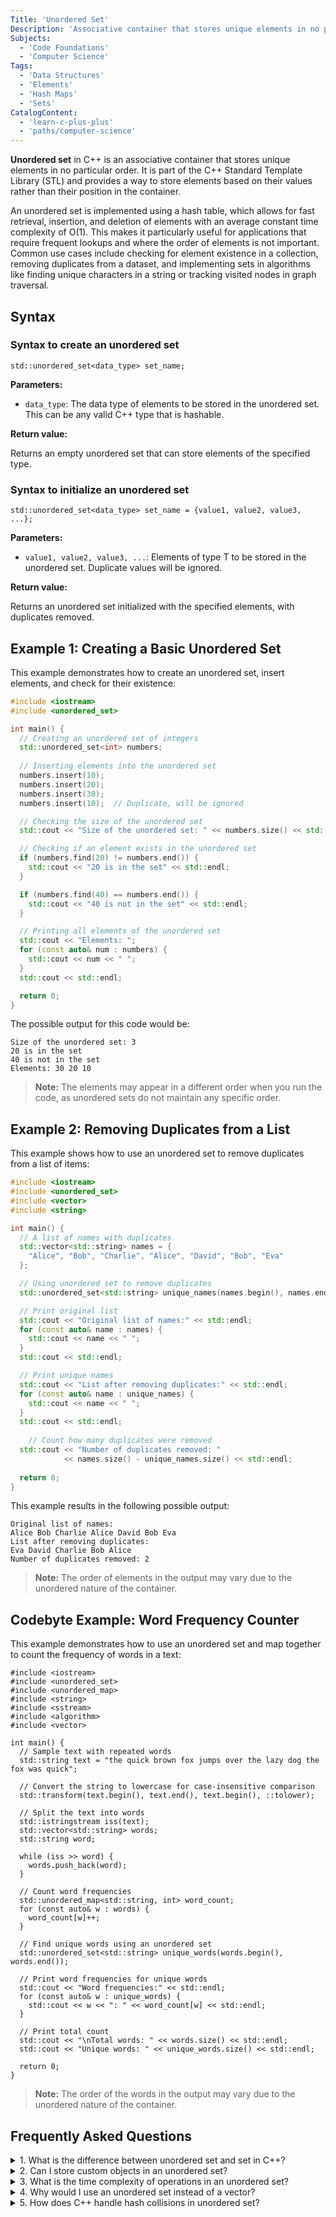 ```yaml
---
Title: 'Unordered Set'
Description: 'Associative container that stores unique elements in no particular order with fast lookup operations.'
Subjects:
  - 'Code Foundations'
  - 'Computer Science'
Tags:
  - 'Data Structures'
  - 'Elements'
  - 'Hash Maps'
  - 'Sets'
CatalogContent:
  - 'learn-c-plus-plus'
  - 'paths/computer-science'
---
```


**Unordered set** in C++ is an associative container that stores unique elements in no particular order. It is part of the C++ Standard Template Library (STL) and provides a way to store elements based on their values rather than their position in the container.

An unordered set is implemented using a hash table, which allows for fast retrieval, insertion, and deletion of elements with an average constant time complexity of O(1). This makes it particularly useful for applications that require frequent lookups and where the order of elements is not important. Common use cases include checking for element existence in a collection, removing duplicates from a dataset, and implementing sets in algorithms like finding unique characters in a string or tracking visited nodes in graph traversal.

## Syntax

### Syntax to create an unordered set

```pseudo
std::unordered_set<data_type> set_name;
```

**Parameters:**

- `data_type`: The data type of elements to be stored in the unordered set. This can be any valid C++ type that is hashable.

**Return value:**

Returns an empty unordered set that can store elements of the specified type.

### Syntax to initialize an unordered set

```pseudo
std::unordered_set<data_type> set_name = {value1, value2, value3, ...};
```

**Parameters:**

- `value1, value2, value3, ...`: Elements of type T to be stored in the unordered set. Duplicate values will be ignored.

**Return value:**

Returns an unordered set initialized with the specified elements, with duplicates removed.

## Example 1: Creating a Basic Unordered Set

This example demonstrates how to create an unordered set, insert elements, and check for their existence:

```cpp
#include <iostream>
#include <unordered_set>

int main() {
  // Creating an unordered set of integers
  std::unordered_set<int> numbers;
  
  // Inserting elements into the unordered set
  numbers.insert(10);
  numbers.insert(20);
  numbers.insert(30);
  numbers.insert(10);  // Duplicate, will be ignored

  // Checking the size of the unordered set
  std::cout << "Size of the unordered set: " << numbers.size() << std::endl;

  // Checking if an element exists in the unordered set
  if (numbers.find(20) != numbers.end()) {
    std::cout << "20 is in the set" << std::endl;
  }

  if (numbers.find(40) == numbers.end()) {
    std::cout << "40 is not in the set" << std::endl;
  }

  // Printing all elements of the unordered set
  std::cout << "Elements: ";
  for (const auto& num : numbers) {
    std::cout << num << " ";
  }
  std::cout << std::endl;

  return 0;
}
```

The possible output for this code would be:

```shell
Size of the unordered set: 3
20 is in the set
40 is not in the set
Elements: 30 20 10
```

> **Note:** The elements may appear in a different order when you run the code, as unordered sets do not maintain any specific order.

## Example 2: Removing Duplicates from a List

This example shows how to use an unordered set to remove duplicates from a list of items:

```cpp
#include <iostream>
#include <unordered_set>
#include <vector>
#include <string>

int main() {
  // A list of names with duplicates
  std::vector<std::string> names = {
    "Alice", "Bob", "Charlie", "Alice", "David", "Bob", "Eva"
  };

  // Using unordered set to remove duplicates
  std::unordered_set<std::string> unique_names(names.begin(), names.end());

  // Print original list
  std::cout << "Original list of names:" << std::endl;
  for (const auto& name : names) {
    std::cout << name << " ";
  }
  std::cout << std::endl;

  // Print unique names
  std::cout << "List after removing duplicates:" << std::endl;
  for (const auto& name : unique_names) {
    std::cout << name << " ";
  }
  std::cout << std::endl;
    
    // Count how many duplicates were removed
  std::cout << "Number of duplicates removed: "
            << names.size() - unique_names.size() << std::endl;
    
  return 0;
}
```

This example results in the following possible output:

```shell
Original list of names:
Alice Bob Charlie Alice David Bob Eva
List after removing duplicates:
Eva David Charlie Bob Alice
Number of duplicates removed: 2
```

> **Note:** The order of elements in the output may vary due to the unordered nature of the container.

## Codebyte Example: Word Frequency Counter

This example demonstrates how to use an unordered set and map together to count the frequency of words in a text:

```codebyte/cpp
#include <iostream>
#include <unordered_set>
#include <unordered_map>
#include <string>
#include <sstream>
#include <algorithm>
#include <vector>

int main() {
  // Sample text with repeated words
  std::string text = "the quick brown fox jumps over the lazy dog the fox was quick";
    
  // Convert the string to lowercase for case-insensitive comparison
  std::transform(text.begin(), text.end(), text.begin(), ::tolower);
    
  // Split the text into words
  std::istringstream iss(text);
  std::vector<std::string> words;
  std::string word;
    
  while (iss >> word) {
    words.push_back(word);
  }
    
  // Count word frequencies
  std::unordered_map<std::string, int> word_count;
  for (const auto& w : words) {
    word_count[w]++;
  }
    
  // Find unique words using an unordered set
  std::unordered_set<std::string> unique_words(words.begin(), words.end());
    
  // Print word frequencies for unique words
  std::cout << "Word frequencies:" << std::endl;
  for (const auto& w : unique_words) {
    std::cout << w << ": " << word_count[w] << std::endl;
  }
    
  // Print total count
  std::cout << "\nTotal words: " << words.size() << std::endl;
  std::cout << "Unique words: " << unique_words.size() << std::endl;
    
  return 0;
}
```

> **Note:** The order of the words in the output may vary due to the unordered nature of the container.

## Frequently Asked Questions

<details>
<summary>1. What is the difference between unordered set and set in C++?</summary>
<p>The `std::unordered_set` uses a hash table for implementation, providing average O(1) time complexity for search, insert, and delete operations. The `std::set` uses a balanced binary search tree (typically red-black tree), providing O(log n) time complexity for these operations. Additionally, `std::set` keeps elements in sorted order, while `std::unordered_set` does not maintain any ordering.</p>
</details>

<details>
<summary>2. Can I store custom objects in an unordered set?</summary>
<p>Yes, but you need to define a custom hash function and equality comparator so that the unordered set can correctly manage your custom objects. This can be done by either specializing the `std::hash` template for your class or by providing a custom hash function object when creating the unordered set.</p>
</details>

<details>
<summary>3. What is the time complexity of operations in an unordered set?</summary>
<p>On average, insertion, deletion, and search operations have O(1) time complexity. In rare worst-case scenarios (e.g., when many elements hash to the same bucket), these operations can degrade to O(n) time complexity.</p>
</details>

<details>
<summary>4. Why would I use an unordered set instead of a vector?</summary>
<p>Use an unordered set when you need fast lookups and need to ensure unique elements. Vectors are better when you need to maintain insertion order or allow duplicates.</p>
</details>

<details>
<summary>5. How does C++ handle hash collisions in unordered set?</summary>
<p>When multiple elements hash to the same bucket, C++ implementations typically use a linked list or another suitable data structure to store all elements in that bucket. During lookup, it traverses this structure to find the exact match.</p>
</details>
